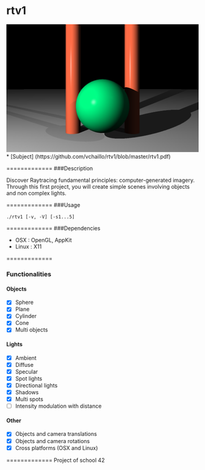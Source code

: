rtv1
====

<img src="https://raw.githubusercontent.com/vchaillo/rtv1/master/doc/screenshots/Screenshot_20161223_040938.png"/>
* [Subject] (https://github.com/vchaillo/rtv1/blob/master/rtv1.pdf)

=============
###Description

Discover Raytracing fundamental principles: computer-generated imagery. Through this first project, you will create simple scenes involving objects and non complex lights.

=============
###Usage

```
./rtv1 [-v, -V] [-s1...5]
```

=============
###Dependencies

* OSX : OpenGL, AppKit
* Linux : X11

=============
### Functionalities

#### Objects
- [x] Sphere
- [x] Plane
- [x] Cylinder
- [x] Cone
- [x] Multi objects

#### Lights
- [x] Ambient
- [x] Diffuse
- [x] Specular
- [x] Spot lights
- [x] Directional lights
- [x] Shadows
- [x] Multi spots
- [ ] Intensity modulation with distance

#### Other
- [x] Objects and camera translations
- [x] Objects and camera rotations
- [x] Cross platforms (OSX and Linux)

=============
Project of school 42
